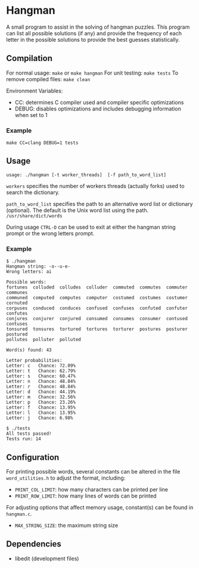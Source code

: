 # Hangman

A small program to assist in the solving of hangman puzzles.  This program
can list all possible solutions (if any) and provide the frequency of each
letter in the possible solutions to provide the best guesses statistically.

## Compilation

For normal usage: `make` or `make hangman`
For unit testing: `make tests`
To remove compiled files: `make clean`

Environment Variables:
* CC: determines C compiler used and compiler specific optimizations
* DEBUG: disables optimizations and includes debugging information when set to 1

### Example

`make CC=clang DEBUG=1 tests`

## Usage

`usage: ./hangman [-t worker_threads]  [-f path_to_word_list]`

`workers` specifies the number of workers threads (actually forks) used to
search the dictionary.

`path_to_word_list` specifies the path to an alternative word list or
dictionary (optional).  The default is the Unix word list using the path.
`/usr/share/dict/words`

During usage `CTRL-D` can be used to exit at either the hangman string prompt
or the wrong letters prompt.

### Example

```
$ ./hangman
Hangman string: -o--u-e-
Wrong letters: ai

Possible words:
fortunes  colluded  colludes  colluder  commuted  commutes  commuter  communes
communed  computed  computes  computer  costumed  costumes  costumer  cornuted
corpuses  conduced  conduces  confused  confuses  confuted  confuter  confutes
conjures  conjurer  conjured  consumed  consumes  consumer  contused  contuses
tonsured  tonsures  tortured  tortures  torturer  postures  posturer  postured
pollutes  polluter  polluted

Word(s) found: 43

Letter probabilities:
Letter: c	Chance: 72.09%
Letter: t	Chance: 62.79%
Letter: s	Chance: 60.47%
Letter: n	Chance: 48.84%
Letter: r	Chance: 48.84%
Letter: d	Chance: 44.19%
Letter: m	Chance: 32.56%
Letter: p	Chance: 23.26%
Letter: f	Chance: 13.95%
Letter: l	Chance: 13.95%
Letter: j	Chance: 6.98%

$ ./tests
All tests passed!
Tests run: 14
```

## Configuration

For printing possible words, several constants can be altered in the file
`word_utilities.h` to adjust the format, including:

* `PRINT_COL_LIMIT`: how many characters can be printed per line
* `PRINT_ROW_LIMIT`: how many lines of words can be printed

For adjusting options that affect memory usage, constant(s) can be found in
`hangman.c`.

* `MAX_STRING_SIZE`: the maximum string size

## Dependencies

* libedit (development files)
